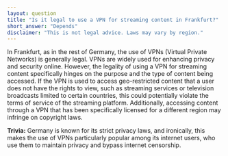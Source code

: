 ```yaml
---
layout: question
title: "Is it legal to use a VPN for streaming content in Frankfurt?"
short_answer: "Depends"
disclaimer: "This is not legal advice. Laws may vary by region."
---
```


In Frankfurt, as in the rest of Germany, the use of VPNs (Virtual Private Networks) is generally legal. VPNs are widely used for enhancing privacy and security online. However, the legality of using a VPN for streaming content specifically hinges on the purpose and the type of content being accessed. If the VPN is used to access geo-restricted content that a user does not have the rights to view, such as streaming services or television broadcasts limited to certain countries, this could potentially violate the terms of service of the streaming platform. Additionally, accessing content through a VPN that has been specifically licensed for a different region may infringe on copyright laws.

**Trivia:** Germany is known for its strict privacy laws, and ironically, this makes the use of VPNs particularly popular among its internet users, who use them to maintain privacy and bypass internet censorship.
